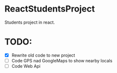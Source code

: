 # ReactStudentsProject
Students project in react. 

# TODO:
- [x] Rewrite old code to new project
- [ ] Code GPS nad GoogleMaps to show nearby locals
- [ ] Code Web Api 

